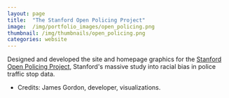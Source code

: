 ```yaml
---
layout: page
title:  "The Stanford Open Policing Project"
image:  /img/portfolio_images/open_policing.png
thumbnail: /img/thumbnails/open_policing.png
categories: website
---
```


Designed and developed the site and homepage graphics for the [Stanford Open Policing Project](http://openpolicing.stanford.edu), Stanford's massive study into racial bias in police traffic stop data. 

+   Credits: James Gordon, developer, visualizations.